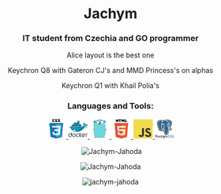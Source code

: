 <h1 align="center">Jachym</h1>
<h3 align="center">IT student from Czechia and GO programmer</h3>

<div align="center">
    <p>Alice layout is the best one</p>
    <p>Keychron Q8 with Gateron CJ's and MMD Princess's on alphas</p>
    <p>Keychron Q1 with Khail Polia's</p>
</div>

<h3 align="center">Languages and Tools:</h3>
<p align="center"> <a href="https://www.w3schools.com/css/" target="_blank" rel="noreferrer"> <img src="https://raw.githubusercontent.com/devicons/devicon/master/icons/css3/css3-original-wordmark.svg" alt="css3" width="40" height="40"/> </a> <a href="https://www.docker.com/" target="_blank" rel="noreferrer"> <img src="https://raw.githubusercontent.com/devicons/devicon/master/icons/docker/docker-original-wordmark.svg" alt="docker" width="40" height="40"/> </a> <a href="https://golang.org" target="_blank" rel="noreferrer"> <img src="https://raw.githubusercontent.com/devicons/devicon/master/icons/go/go-original.svg" alt="go" width="40" height="40"/> </a> <a href="https://www.w3.org/html/" target="_blank" rel="noreferrer"> <img src="https://raw.githubusercontent.com/devicons/devicon/master/icons/html5/html5-original-wordmark.svg" alt="html5" width="40" height="40"/> </a> <a href="https://developer.mozilla.org/en-US/docs/Web/JavaScript" target="_blank" rel="noreferrer"> <img src="https://raw.githubusercontent.com/devicons/devicon/master/icons/javascript/javascript-original.svg" alt="javascript" width="40" height="40"/> </a> <a href="https://www.postgresql.org" target="_blank" rel="noreferrer"> <img src="https://raw.githubusercontent.com/devicons/devicon/master/icons/postgresql/postgresql-original-wordmark.svg" alt="postgresql" width="40" height="40"/> </a> </p>

<div align="center">

<p>&nbsp;<img src="https://github-readme-stats.vercel.app/api?username=Jachym-Jahoda&hide=stars&count_private=true&show_icons=true&theme=dracula&border_radius=20" alt="Jachym-Jahoda" /></p>

<p><img src="https://github-readme-streak-stats.herokuapp.com/?user=Jachym-Jahoda&theme=dracula&border_radius=20" alt="Jachym-Jahoda" /></p>

<p><img src="https://github-readme-stats.vercel.app/api/top-langs/?username=Jachym-Jahoda&layout=compact&count_private=ture&show_icons=true&theme=dracula&border_radius=20" alt="jachym-jahoda" /></p>

</div>
